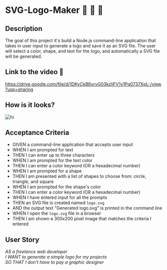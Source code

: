 # SVG-Logo-Maker :large_orange_diamond:  :large_blue_circle: :small_red_triangle:

## Description
The goal of this project it's build a Node.js command-line application that takes in user input to generate a logo and save it as an SVG file. The user will select a color, shape, and text for the logo, and automatically a SVG file will be generated.

## Link to the video :cinema:
https://drive.google.com/file/d/1DKyCkB6vrvG03kzliFV1y1Pq0737XpL-/view?usp=sharing

## How is it looks?
![hi](https://github.com/garmercy/SVG-Logo-Maker/assets/138730100/bca1e19f-e393-4de8-bc2a-350a9705a544)

## Acceptance Criteria

* GIVEN a command-line application that accepts user input
* WHEN I am prompted for text
* THEN I can enter up to three characters
* WHEN I am prompted for the text color
* THEN I can enter a color keyword (OR a hexadecimal number)
* WHEN I am prompted for a shape
* THEN I am presented with a list of shapes to choose from: circle, triangle, and square
* WHEN I am prompted for the shape's color
* THEN I can enter a color keyword (OR a hexadecimal number)
* WHEN I have entered input for all the prompts
* THEN an SVG file is created named `logo.svg`
* AND the output text "Generated logo.svg" is printed in the command line
* WHEN I open the `logo.svg` file in a browser
* THEN I am shown a 300x200 pixel image that matches the criteria I entered


## User Story

_AS a freelance web developer
<br>I WANT to generate a simple logo for my projects
<br>SO THAT I don't have to pay a graphic designer_

  
